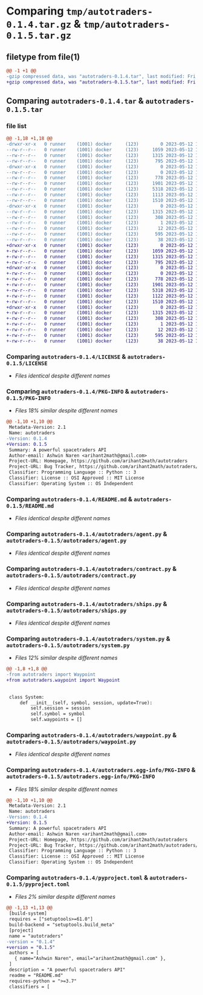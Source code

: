 # Comparing `tmp/autotraders-0.1.4.tar.gz` & `tmp/autotraders-0.1.5.tar.gz`

## filetype from file(1)

```diff
@@ -1 +1 @@
-gzip compressed data, was "autotraders-0.1.4.tar", last modified: Fri May 12 17:32:04 2023, max compression
+gzip compressed data, was "autotraders-0.1.5.tar", last modified: Fri May 12 17:33:13 2023, max compression
```

## Comparing `autotraders-0.1.4.tar` & `autotraders-0.1.5.tar`

### file list

```diff
@@ -1,18 +1,18 @@
-drwxr-xr-x   0 runner    (1001) docker     (123)        0 2023-05-12 17:32:04.393057 autotraders-0.1.4/
--rw-r--r--   0 runner    (1001) docker     (123)     1059 2023-05-12 17:31:47.000000 autotraders-0.1.4/LICENSE
--rw-r--r--   0 runner    (1001) docker     (123)     1315 2023-05-12 17:32:04.393057 autotraders-0.1.4/PKG-INFO
--rw-r--r--   0 runner    (1001) docker     (123)      795 2023-05-12 17:31:47.000000 autotraders-0.1.4/README.md
-drwxr-xr-x   0 runner    (1001) docker     (123)        0 2023-05-12 17:32:04.393057 autotraders-0.1.4/autotraders/
--rw-r--r--   0 runner    (1001) docker     (123)        0 2023-05-12 17:31:47.000000 autotraders-0.1.4/autotraders/__init__.py
--rw-r--r--   0 runner    (1001) docker     (123)      778 2023-05-12 17:31:47.000000 autotraders-0.1.4/autotraders/agent.py
--rw-r--r--   0 runner    (1001) docker     (123)     1901 2023-05-12 17:31:47.000000 autotraders-0.1.4/autotraders/contract.py
--rw-r--r--   0 runner    (1001) docker     (123)     5318 2023-05-12 17:31:47.000000 autotraders-0.1.4/autotraders/ships.py
--rw-r--r--   0 runner    (1001) docker     (123)     1113 2023-05-12 17:31:47.000000 autotraders-0.1.4/autotraders/system.py
--rw-r--r--   0 runner    (1001) docker     (123)     1510 2023-05-12 17:31:47.000000 autotraders-0.1.4/autotraders/waypoint.py
-drwxr-xr-x   0 runner    (1001) docker     (123)        0 2023-05-12 17:32:04.393057 autotraders-0.1.4/autotraders.egg-info/
--rw-r--r--   0 runner    (1001) docker     (123)     1315 2023-05-12 17:32:04.000000 autotraders-0.1.4/autotraders.egg-info/PKG-INFO
--rw-r--r--   0 runner    (1001) docker     (123)      308 2023-05-12 17:32:04.000000 autotraders-0.1.4/autotraders.egg-info/SOURCES.txt
--rw-r--r--   0 runner    (1001) docker     (123)        1 2023-05-12 17:32:04.000000 autotraders-0.1.4/autotraders.egg-info/dependency_links.txt
--rw-r--r--   0 runner    (1001) docker     (123)       12 2023-05-12 17:32:04.000000 autotraders-0.1.4/autotraders.egg-info/top_level.txt
--rw-r--r--   0 runner    (1001) docker     (123)      595 2023-05-12 17:31:47.000000 autotraders-0.1.4/pyproject.toml
--rw-r--r--   0 runner    (1001) docker     (123)       38 2023-05-12 17:32:04.393057 autotraders-0.1.4/setup.cfg
+drwxr-xr-x   0 runner    (1001) docker     (123)        0 2023-05-12 17:33:13.556688 autotraders-0.1.5/
+-rw-r--r--   0 runner    (1001) docker     (123)     1059 2023-05-12 17:33:01.000000 autotraders-0.1.5/LICENSE
+-rw-r--r--   0 runner    (1001) docker     (123)     1315 2023-05-12 17:33:13.556688 autotraders-0.1.5/PKG-INFO
+-rw-r--r--   0 runner    (1001) docker     (123)      795 2023-05-12 17:33:01.000000 autotraders-0.1.5/README.md
+drwxr-xr-x   0 runner    (1001) docker     (123)        0 2023-05-12 17:33:13.552688 autotraders-0.1.5/autotraders/
+-rw-r--r--   0 runner    (1001) docker     (123)        0 2023-05-12 17:33:01.000000 autotraders-0.1.5/autotraders/__init__.py
+-rw-r--r--   0 runner    (1001) docker     (123)      778 2023-05-12 17:33:01.000000 autotraders-0.1.5/autotraders/agent.py
+-rw-r--r--   0 runner    (1001) docker     (123)     1901 2023-05-12 17:33:01.000000 autotraders-0.1.5/autotraders/contract.py
+-rw-r--r--   0 runner    (1001) docker     (123)     5318 2023-05-12 17:33:01.000000 autotraders-0.1.5/autotraders/ships.py
+-rw-r--r--   0 runner    (1001) docker     (123)     1122 2023-05-12 17:33:01.000000 autotraders-0.1.5/autotraders/system.py
+-rw-r--r--   0 runner    (1001) docker     (123)     1510 2023-05-12 17:33:01.000000 autotraders-0.1.5/autotraders/waypoint.py
+drwxr-xr-x   0 runner    (1001) docker     (123)        0 2023-05-12 17:33:13.556688 autotraders-0.1.5/autotraders.egg-info/
+-rw-r--r--   0 runner    (1001) docker     (123)     1315 2023-05-12 17:33:13.000000 autotraders-0.1.5/autotraders.egg-info/PKG-INFO
+-rw-r--r--   0 runner    (1001) docker     (123)      308 2023-05-12 17:33:13.000000 autotraders-0.1.5/autotraders.egg-info/SOURCES.txt
+-rw-r--r--   0 runner    (1001) docker     (123)        1 2023-05-12 17:33:13.000000 autotraders-0.1.5/autotraders.egg-info/dependency_links.txt
+-rw-r--r--   0 runner    (1001) docker     (123)       12 2023-05-12 17:33:13.000000 autotraders-0.1.5/autotraders.egg-info/top_level.txt
+-rw-r--r--   0 runner    (1001) docker     (123)      595 2023-05-12 17:33:01.000000 autotraders-0.1.5/pyproject.toml
+-rw-r--r--   0 runner    (1001) docker     (123)       38 2023-05-12 17:33:13.556688 autotraders-0.1.5/setup.cfg
```

### Comparing `autotraders-0.1.4/LICENSE` & `autotraders-0.1.5/LICENSE`

 * *Files identical despite different names*

### Comparing `autotraders-0.1.4/PKG-INFO` & `autotraders-0.1.5/PKG-INFO`

 * *Files 18% similar despite different names*

```diff
@@ -1,10 +1,10 @@
 Metadata-Version: 2.1
 Name: autotraders
-Version: 0.1.4
+Version: 0.1.5
 Summary: A powerful spacetraders API
 Author-email: Ashwin Naren <arihant2math@gmail.com>
 Project-URL: Homepage, https://github.com/arihant2math/autotraders
 Project-URL: Bug Tracker, https://github.com/arihant2math/autotraders/issues
 Classifier: Programming Language :: Python :: 3
 Classifier: License :: OSI Approved :: MIT License
 Classifier: Operating System :: OS Independent
```

### Comparing `autotraders-0.1.4/README.md` & `autotraders-0.1.5/README.md`

 * *Files identical despite different names*

### Comparing `autotraders-0.1.4/autotraders/agent.py` & `autotraders-0.1.5/autotraders/agent.py`

 * *Files identical despite different names*

### Comparing `autotraders-0.1.4/autotraders/contract.py` & `autotraders-0.1.5/autotraders/contract.py`

 * *Files identical despite different names*

### Comparing `autotraders-0.1.4/autotraders/ships.py` & `autotraders-0.1.5/autotraders/ships.py`

 * *Files identical despite different names*

### Comparing `autotraders-0.1.4/autotraders/system.py` & `autotraders-0.1.5/autotraders/system.py`

 * *Files 12% similar despite different names*

```diff
@@ -1,8 +1,8 @@
-from autotraders import Waypoint
+from autotraders.waypoint import Waypoint
 
 
 class System:
     def __init__(self, symbol, session, update=True):
         self.session = session
         self.symbol = symbol
         self.waypoints = []
```

### Comparing `autotraders-0.1.4/autotraders/waypoint.py` & `autotraders-0.1.5/autotraders/waypoint.py`

 * *Files identical despite different names*

### Comparing `autotraders-0.1.4/autotraders.egg-info/PKG-INFO` & `autotraders-0.1.5/autotraders.egg-info/PKG-INFO`

 * *Files 18% similar despite different names*

```diff
@@ -1,10 +1,10 @@
 Metadata-Version: 2.1
 Name: autotraders
-Version: 0.1.4
+Version: 0.1.5
 Summary: A powerful spacetraders API
 Author-email: Ashwin Naren <arihant2math@gmail.com>
 Project-URL: Homepage, https://github.com/arihant2math/autotraders
 Project-URL: Bug Tracker, https://github.com/arihant2math/autotraders/issues
 Classifier: Programming Language :: Python :: 3
 Classifier: License :: OSI Approved :: MIT License
 Classifier: Operating System :: OS Independent
```

### Comparing `autotraders-0.1.4/pyproject.toml` & `autotraders-0.1.5/pyproject.toml`

 * *Files 2% similar despite different names*

```diff
@@ -1,13 +1,13 @@
 [build-system]
 requires = ["setuptools>=61.0"]
 build-backend = "setuptools.build_meta"
 [project]
 name = "autotraders"
-version = "0.1.4"
+version = "0.1.5"
 authors = [
   { name="Ashwin Naren", email="arihant2math@gmail.com" },
 ]
 description = "A powerful spacetraders API"
 readme = "README.md"
 requires-python = ">=3.7"
 classifiers = [
```

